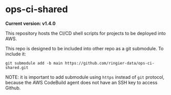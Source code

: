# ops-ci-shared

**Current version: v1.4.0**

This repository hosts the CI/CD shell scripts for projects to be deployed into AWS.

This repo is designed to be included into other repo as a git submodule. To include it:
```shell-script
git submodule add -b main https://github.com/ringier-data/ops-ci-shared.git
```

NOTE: it is important to add submodule using `https` instead of `git` protocol, because the AWS CodeBuild agent does not have an SSH key
to access Github.
